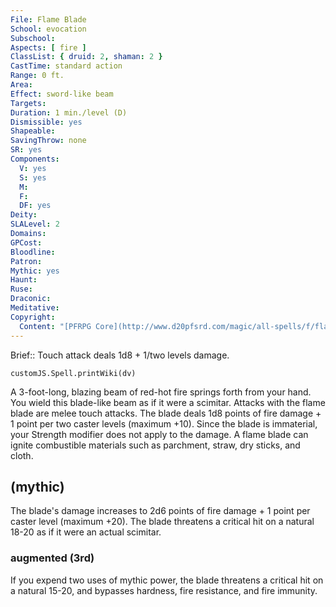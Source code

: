 ```yaml
---
File: Flame Blade
School: evocation
Subschool: 
Aspects: [ fire ]
ClassList: { druid: 2, shaman: 2 }
CastTime: standard action
Range: 0 ft.
Area: 
Effect: sword-like beam
Targets: 
Duration: 1 min./level (D)
Dismissible: yes
Shapeable: 
SavingThrow: none
SR: yes
Components:
  V: yes
  S: yes
  M: 
  F: 
  DF: yes
Deity: 
SLALevel: 2
Domains: 
GPCost: 
Bloodline: 
Patron: 
Mythic: yes
Haunt: 
Ruse: 
Draconic: 
Meditative: 
Copyright:
  Content: "[PFRPG Core](http://www.d20pfsrd.com/magic/all-spells/f/flame-blade)"
---
```

Brief:: Touch attack deals 1d8 + 1/two levels damage.

```dataviewjs
customJS.Spell.printWiki(dv)
```

A 3-foot-long, blazing beam of red-hot fire springs forth from your hand. You wield this blade-like beam as if it were a scimitar. Attacks with the flame blade are melee touch attacks.  The blade deals 1d8 points of fire damage + 1 point per two caster levels (maximum +10). Since the blade is immaterial, your Strength modifier does not apply to the damage. A flame blade can ignite combustible materials such as parchment, straw, dry sticks, and cloth.


## (mythic)

The blade's damage increases to 2d6 points of fire damage + 1 point per caster level (maximum +20). The blade threatens a critical hit on a natural 18-20 as if it were an actual scimitar.


### augmented (3rd)

If you expend two uses of mythic power, the blade threatens a critical hit on a natural 15-20, and bypasses hardness, fire resistance, and fire immunity.
